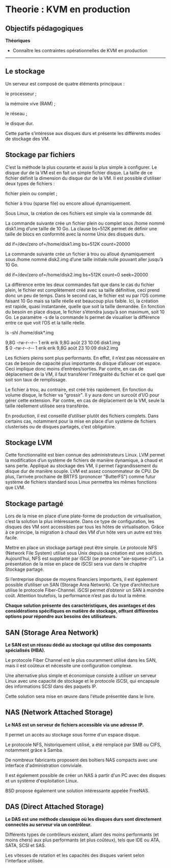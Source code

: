 # Theorie : KVM en production

## Objectifs pédagogiques

**Théoriques**

- Connaître les contraintes opérationnelles de KVM en production

--- 

## Le stockage



Un serveur est composé de quatre éléments principaux :

le processeur ;

la mémoire vive (RAM) ;

le réseau ;

le disque dur.

Cette partie s’intéresse aux disques durs et présente les différents modes de stockage des VM.

## Stockage par fichiers

C’est la méthode la plus courante et aussi la plus simple à configurer. Le disque dur de la VM est en fait un simple fichier disque. La taille de ce fichier définit la dimension du disque dur de la VM. Il est possible d’utiliser deux types de fichiers :

fichier plein ou complet ;

fichier à trou (sparse file) ou encore alloué dynamiquement.

Sous Linux, la création de ces fichiers est simple via la commande dd.

La commande suivante crée un fichier plein ou complet sous /home nommé disk1.img d’une taille de 10 Go. La clause bs=512K permet de définir une taille de blocs en conformité avec la norme Unix des disques durs.


dd if=/dev/zero of=/home/disk1.img bs=512K count=20000
 
La commande suivante crée un fichier à trou ou alloué dynamiquement sous /home nommé disk2.img d’une taille initiale nulle pouvant aller jusqu’à 10 Go.


dd if=/dev/zero of=/home/disk2.img bs=512K count=0 seek=20000
 
La différence entre les deux commandes fait que dans le cas du fichier plein, le fichier est complètement créé avec sa taille définitive, ceci prend donc un peu de temps. Dans le second cas, le fichier est vu par l’OS comme faisant 10 Go mais sa taille réelle est beaucoup plus faible. Ici, la création est rapide, quasi instantanée, quelle que soit la taille demandée. En fonction du besoin en place disque, le fichier s’étendra jusqu’à son maximum, soit 10 Go. Le paramètre -s de la commande ls permet de visualiser la différence entre ce que voit l’OS et la taille réelle.


ls -shl /home/disk*.img  
  
9,8G -rw-r--r-- 1 erik erik 9,8G août  23 10:06 disk1.img  
$ 0 -rw-r--r-- 1 erik erik 9,8G août  23 10:09 disk2.img
 
Les fichiers pleins sont plus performants. En effet, il n’est pas nécessaire en cas de besoin de capacité plus importante du disque d’allouer cet espace. Ceci implique donc moins d’entrées/sorties. Par contre, en cas de déplacement de la VM, il faut transférer l’intégralité du fichier et ce quel que soit son taux de remplissage.

Le fichier à trou, au contraire, est créé très rapidement. En fonction du volume disque, le fichier va "grossir". Il y aura donc un surcoût d’I/O pour gérer cette extension. Par contre, en cas de déplacement de la VM, seule la taille réellement utilisée sera transférée.

En production, il est conseillé d’utiliser plutôt des fichiers complets. Dans certains cas, notamment pour la mise en place d’un système de fichiers clusterisés ou de disques partagés, c’est obligatoire.

## Stockage LVM

Cette fonctionnalité est bien connue des administrateurs Linux. LVM permet la modification d’un système de fichiers de manière dynamique, à chaud et sans perte. Appliqué au stockage des VM, il permet l’agrandissement du disque dur de manière souple. LVM est assez consommateur de CPU. De plus, l’arrivée prochaine de BRTFS (prononcer "ButterFS") comme futur système de fichiers standard sous Linux permettra les mêmes fonctions que LVM.

## Stockage partagé

Lors de la mise en place d’une plate-forme de production de virtualisation, c’est la solution la plus intéressante. Dans ce type de configuration, les disques des VM sont accessibles par tous les hôtes de virtualisation. Grâce à ce principe, la migration à chaud des VM d’un hôte vers un autre est très facile.

Mettre en place un stockage partagé peut être simple. Le protocole NFS (Network File System) utilisé sous Unix depuis sa création est une solution. Aujourd’hui, NFS est supplanté par iSCSI (se prononce "aie-squese-zi"). La présentation de la mise en place de iSCSI sera vue dans le chapitre Stockage partagé.

Si l’entreprise dispose de moyens financiers importants, il est également possible d’utiliser un SAN (Storage Area Network). Ce type d’architecture utilise le protocole Fiber-Channel. iSCSI permet d’obtenir un SAN à moindre coût. Attention toutefois, la performance n’est pas du tout la même.


**Chaque solution présente des caractéristiques, des avantages et des considérations spécifiques en matière de stockage, offrant différentes options pour répondre aux besoins des utilisateurs.**

## SAN (Storage Area Network)

**Le SAN est un réseau dédié au stockage qui utilise des composants spécialisés (HBA).**

Le protocole Fiber Channel est le plus couramment utilisé dans les SAN, mais il est coûteux et nécessite une configuration complexe.

Une alternative plus simple et économique consiste à utiliser un serveur Linux avec une capacité de stockage et le protocole iSCSI, qui encapsule des informations SCSI dans des paquets IP.

Cette solution sera mise en œuvre dans l'étude présentée dans le livre.


## NAS (Network Attached Storage) 

**Le NAS est un serveur de fichiers accessible via une adresse IP.**

Il permet un accès au stockage sous forme d'un espace disque.

Le protocole NFS, historiquement utilisé, a été remplacé par SMB ou CIFS, notamment grâce à Samba.

De nombreux fabricants proposent des boîtiers NAS compacts avec une interface d'administration conviviale.

Il est également possible de créer un NAS à partir d'un PC avec des disques et un système d'exploitation Linux.

BSD propose également une solution intéressante appelée FreeNAS.

## DAS (Direct Attached Storage) 

**Le DAS est une méthode classique où les disques durs sont directement connectés au serveur via un contrôleur.**

Différents types de contrôleurs existent, allant des moins performants (et moins chers) aux plus performants (et plus coûteux), tels que IDE ou ATA, SATA, SCSI et SAS.

Les vitesses de rotation et les capacités des disques varient selon l'interface utilisée.
